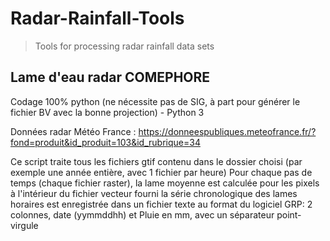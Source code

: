 # Radar-Rainfall-Tools
> Tools for processing radar rainfall data sets

## Lame d'eau radar COMEPHORE

Codage 100% python (ne nécessite pas de SIG, à part pour générer le fichier BV avec la bonne projection) - Python 3

Données radar Météo France : https://donneespubliques.meteofrance.fr/?fond=produit&id_produit=103&id_rubrique=34

Ce script traite tous les fichiers gtif contenu dans le dossier choisi (par exemple une année entière, avec 1 fichier par heure)
Pour chaque pas de temps (chaque fichier raster), la lame moyenne est calculée pour les pixels à l'intérieur du fichier vecteur fourni
la série chronologique des lames horaires est enregistrée dans un fichier texte au format du logiciel GRP: 2 colonnes, date (yymmddhh) et Pluie en mm, avec un séparateur point-virgule
